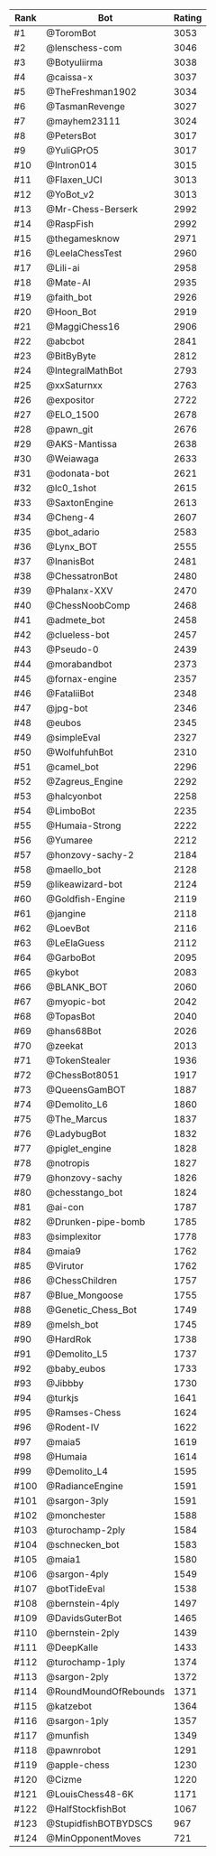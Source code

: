 Rank|Bot|Rating
---|---|---
#1|@ToromBot|3053
#2|@lenschess-com|3046
#3|@Botyuliirma|3038
#4|@caissa-x|3037
#5|@TheFreshman1902|3034
#6|@TasmanRevenge|3027
#7|@mayhem23111|3024
#8|@PetersBot|3017
#9|@YuliGPrO5|3017
#10|@Intron014|3015
#11|@Flaxen_UCI|3013
#12|@YoBot_v2|3013
#13|@Mr-Chess-Berserk|2992
#14|@RaspFish|2992
#15|@thegamesknow|2971
#16|@LeelaChessTest|2960
#17|@Lili-ai|2958
#18|@Mate-AI|2935
#19|@faith_bot|2926
#20|@Hoon_Bot|2919
#21|@MaggiChess16|2906
#22|@abcbot|2841
#23|@BitByByte|2812
#24|@IntegralMathBot|2793
#25|@xxSaturnxx|2763
#26|@expositor|2722
#27|@ELO_1500|2678
#28|@pawn_git|2676
#29|@AKS-Mantissa|2638
#30|@Weiawaga|2633
#31|@odonata-bot|2621
#32|@lc0_1shot|2615
#33|@SaxtonEngine|2613
#34|@Cheng-4|2607
#35|@bot_adario|2583
#36|@Lynx_BOT|2555
#37|@InanisBot|2481
#38|@ChessatronBot|2480
#39|@Phalanx-XXV|2470
#40|@ChessNoobComp|2468
#41|@admete_bot|2458
#42|@clueless-bot|2457
#43|@Pseudo-0|2439
#44|@morabandbot|2373
#45|@fornax-engine|2357
#46|@FataliiBot|2348
#47|@jpg-bot|2346
#48|@eubos|2345
#49|@simpleEval|2327
#50|@WolfuhfuhBot|2310
#51|@camel_bot|2296
#52|@Zagreus_Engine|2292
#53|@halcyonbot|2258
#54|@LimboBot|2235
#55|@Humaia-Strong|2222
#56|@Yumaree|2212
#57|@honzovy-sachy-2|2184
#58|@maello_bot|2128
#59|@likeawizard-bot|2124
#60|@Goldfish-Engine|2119
#61|@jangine|2118
#62|@LoevBot|2116
#63|@LeElaGuess|2112
#64|@GarboBot|2095
#65|@kybot|2083
#66|@BLANK_BOT|2060
#67|@myopic-bot|2042
#68|@TopasBot|2040
#69|@hans68Bot|2026
#70|@zeekat|2013
#71|@TokenStealer|1936
#72|@ChessBot8051|1917
#73|@QueensGamBOT|1887
#74|@Demolito_L6|1860
#75|@The_Marcus|1837
#76|@LadybugBot|1832
#77|@piglet_engine|1828
#78|@notropis|1827
#79|@honzovy-sachy|1826
#80|@chesstango_bot|1824
#81|@ai-con|1787
#82|@Drunken-pipe-bomb|1785
#83|@simplexitor|1778
#84|@maia9|1762
#85|@Virutor|1762
#86|@ChessChildren|1757
#87|@Blue_Mongoose|1755
#88|@Genetic_Chess_Bot|1749
#89|@melsh_bot|1745
#90|@HardRok|1738
#91|@Demolito_L5|1737
#92|@baby_eubos|1733
#93|@Jibbby|1730
#94|@turkjs|1641
#95|@Ramses-Chess|1624
#96|@Rodent-IV|1622
#97|@maia5|1619
#98|@Humaia|1614
#99|@Demolito_L4|1595
#100|@RadianceEngine|1591
#101|@sargon-3ply|1591
#102|@monchester|1588
#103|@turochamp-2ply|1584
#104|@schnecken_bot|1583
#105|@maia1|1580
#106|@sargon-4ply|1549
#107|@botTideEval|1538
#108|@bernstein-4ply|1497
#109|@DavidsGuterBot|1465
#110|@bernstein-2ply|1439
#111|@DeepKalle|1433
#112|@turochamp-1ply|1374
#113|@sargon-2ply|1372
#114|@RoundMoundOfRebounds|1371
#115|@katzebot|1364
#116|@sargon-1ply|1357
#117|@munfish|1349
#118|@pawnrobot|1291
#119|@apple-chess|1230
#120|@Cizme|1220
#121|@LouisChess48-6K|1171
#122|@HalfStockfishBot|1067
#123|@StupidfishBOTBYDSCS|967
#124|@MinOpponentMoves|721
